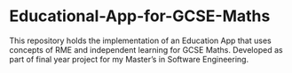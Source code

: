 # Educational-App-for-GCSE-Maths
This repository holds the implementation of an Education App that uses concepts of RME and independent learning for GCSE Maths. Developed as part of final year project for my Master’s in Software Engineering. 
